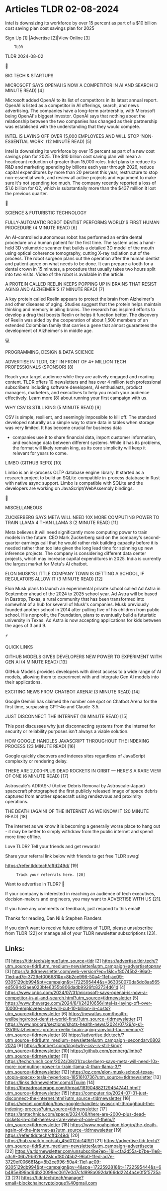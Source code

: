 # Articles TLDR 02-08-2024

Intel is downsizing its workforce by over 15 percent as part of a $10
billion cost saving plan cost savings plan for 2025  

 Sign Up [1] |Advertise [2]|View Online [3] 

		TLDR 

TLDR 2024-08-02

📱 

BIG TECH & STARTUPS

 MICROSOFT SAYS OPENAI IS NOW A COMPETITOR IN AI AND SEARCH (2 MINUTE
READ) [4] 

 Microsoft added OpenAI to its list of competitors in its latest
annual report. OpenAI is listed as a competitor in AI offerings,
search, and news advertising. The companies have a long-term
partnership, with Microsoft being OpenAI's biggest investor. OpenAI
says that nothing about the relationship between the two companies has
changed as their partnership was established with the understanding
that they would compete. 

 INTEL IS LAYING OFF OVER 15,000 EMPLOYEES AND WILL STOP
‘NON-ESSENTIAL WORK' (12 MINUTE READ) [5] 

 Intel is downsizing its workforce by over 15 percent as part of a new
cost savings plan for 2025. The $10 billion cost saving plan will mean
a headcount reduction of greater than 15,000 roles. Intel plans to
reduce its R&D and marketing spending by billions each year through
2026, reduce capital expenditures by more than 20 percent this year,
restructure to stop non-essential work, and review all active projects
and equipment to make sure it's not spending too much. The company
recently reported a loss of $1.6 billion for Q2, which is
substantially more than the $437 million it lost the previous quarter.


🚀 

SCIENCE & FUTURISTIC TECHNOLOGY

 FULLY-AUTOMATIC ROBOT DENTIST PERFORMS WORLD'S FIRST HUMAN PROCEDURE
(4 MINUTE READ) [6] 

 An AI-controlled autonomous robot has performed an entire dental
procedure on a human patient for the first time. The system uses a
hand-held 3D volumetric scanner that builds a detailed 3D model of the
mouth using optical coherence tomography, cutting X-ray radiation out
of the process. The robot surgeon plans out the operation after the
human dentist and patient agree on what needs to be done. It can
prepare a tooth for a dental crown in 15 minutes, a procedure that
usually takes two hours split into two visits. Video of the robot is
available in the article. 

 A PROTEIN CALLED REELIN KEEPS POPPING UP IN BRAINS THAT RESIST AGING
AND ALZHEIMER'S (7 MINUTE READ) [7] 

 A key protein called Reelin appears to protect the brain from
Alzheimer's and other diseases of aging. Studies suggest that the
protein helps maintain thinking and memory in ailing brains. The
research has inspired efforts to develop a drug that boosts Reelin or
helps it function better. The discovery of Reelin was aided by the
cooperation of about 1,500 members of an extended Colombian family
that carries a gene that almost guarantees the development of
Alzheimer's in middle age. 

💻 

PROGRAMMING, DESIGN & DATA SCIENCE

 ADVERTISE IN TLDR, GET IN FRONT OF 4+ MILLION TECH PROFESSIONALS
(SPONSOR) [8] 

 Reach your target audience while they are actively engaged and
reading content. TLDR offers 10 newsletters and has over 4 million
tech professional subscribers including software developers, AI
enthusiasts, product managers, marketers, and executives to help you
reach your audience effectively. Learn more [8] about running your
first campaign with us. 

 WHY CSV IS STILL KING (5 MINUTE READ) [9] 

 CSV is simple, resilient, and seemingly impossible to kill off. The
standard developed naturally as a simple way to store data in tables
when storage was very limited. It has become crucial for business data
- companies use it to share financial data, import customer
information, and exchange data between different systems. While it has
its problems, the format will likely remain king, as its core
simplicity will keep it relevant for years to come. 

 LIMBO (GITHUB REPO) [10] 

 Limbo is an in-process OLTP database engine library. It started as a
research project to build an SQLite-compatible in-process database in
Rust with native async support. Limbo is compatible with SQLite and
the developers are working on JavaScript/WebAssembly bindings. 

🎁 

MISCELLANEOUS

 ZUCKERBERG SAYS META WILL NEED 10X MORE COMPUTING POWER TO TRAIN
LLAMA 4 THAN LLAMA 3 (2 MINUTE READ) [11] 

 Meta believes it will need significantly more computing power to
train models in the future. CEO Mark Zuckerberg said on the company's
second-quarter earnings call that he would rather risk building
capacity before it is needed rather than too late given the long lead
time for spinning up new inference projects. The company is
considering different data center projects, which may increase capital
expenditures in 2025. India is currently the largest market for Meta's
AI chatbot. 

 ELON MUSK'S LITTLE COMPANY TOWN IS GETTING A SCHOOL, IF REGULATORS
ALLOW IT (3 MINUTE READ) [12] 

 Elon Musk plans to launch an experimental private school called Ad
Astra in September ahead of the 2024 to 2025 school year. Ad Astra
will be based in Bastrop, Texas, a rural community that has been
transformed into somewhat of a hub for several of Musk's companies.
Musk previously founded another school in 2014 after pulling five of
his children from public school. His nonprofit, the Foundation, plans
to eventually build a futuristic university in Texas. Ad Astra is now
accepting applications for kids between the ages of 3 and 9. 

⚡ 

QUICK LINKS

 GITHUB MODELS GIVES DEVELOPERS NEW POWER TO EXPERIMENT WITH GEN AI (4
MINUTE READ) [13] 

 GitHub Models provides developers with direct access to a wide range
of AI models, allowing them to experiment with and integrate Gen AI
models into their applications. 

 EXCITING NEWS FROM CHATBOT ARENA! (3 MINUTE READ) [14] 

 Google Gemini has claimed the number one spot on Chatbot Arena for
the first time, surpassing GPT-4o and Claude-3.5. 

 JUST DISCONNECT THE INTERNET (18 MINUTE READ) [15] 

 This post discusses why just disconnecting systems from the internet
for security or reliability purposes isn't always a viable solution. 

 HOW GOOGLE HANDLES JAVASCRIPT THROUGHOUT THE INDEXING PROCESS (23
MINUTE READ) [16] 

 Google quickly discovers and indexes sites regardless of JavaScript
complexity or rendering delay. 

 THERE ARE 2,000-PLUS DEAD ROCKETS IN ORBIT — HERE'S A RARE VIEW OF
ONE (6 MINUTE READ) [17] 

 Astroscale's ADRAS-J (Active Debris Removal by Astroscale-Japan)
spacecraft photographed the first publicly released image of space
debris captured from another spacecraft using rendezvous and proximity
operations. 

 THE DEATH (AGAIN) OF THE INTERNET AS WE KNOW IT (20 MINUTE READ) [18]


 The internet as we know it is becoming a generally worse place to
hang out - it may be better to simply withdraw from the public
internet and spend more time offline. 

Love TLDR? Tell your friends and get rewards!

 Share your referral link below with friends to get free TLDR swag! 

 https://refer.tldr.tech/cffd249d/ [19] 

		 Track your referrals here. [20] 

Want to advertise in TLDR? 📰

 If your company is interested in reaching an audience of tech
executives, decision-makers and engineers, you may want to ADVERTISE
WITH US [21]. 

 If you have any comments or feedback, just respond to this email! 

Thanks for reading, 
Dan Ni & Stephen Flanders 

If you don't want to receive future editions of TLDR, please
unsubscribe from TLDR [22] or manage all of your TLDR newsletter
subscriptions [23]. 

 

Links:
------
[1] https://tldr.tech/signup?utm_source=tldr
[2] https://advertise.tldr.tech/?utm_source=tldr&utm_medium=newsletter&utm_campaign=advertisetopnav
[3] https://a.tldrnewsletter.com/web-version?ep=1&lc=f80745b2-96a0-11ed-ad7e-3729ef006681&p=8b2ce996-50a4-11ef-ac09-9305129db994&pt=campaign&t=1722595444&s=363050070da5dc8aa565ed5094d2aea023bfe6355b806dadb9926fc82734d61d
[4] https://www.cnbc.com/2024/07/31/microsoft-says-openai-is-now-a-competitor-in-ai-and-search.html?utm_source=tldrnewsletter
[5] https://www.theverge.com/2024/8/1/24210656/intel-is-laying-off-over-10000-employees-and-will-cut-10-billion-in-costs?utm_source=tldrnewsletter
[6] https://newatlas.com/health-wellbeing/robot-dentist-world-first/?utm_source=tldrnewsletter
[7] https://www.npr.org/sections/shots-health-news/2024/07/29/g-s1-13519/alzheimers-protein-reelin-brain-aging-amyloid-tau-memory?utm_source=tldrnewsletter
[8] https://advertise.tldr.tech/?utm_source=tldr&utm_medium=newsletter&utm_campaign=secondary08022024
[9] https://konbert.com/blog/why-csv-is-still-king?utm_source=tldrnewsletter
[10] https://github.com/penberg/limbo?utm_source=tldrnewsletter
[11] https://techcrunch.com/2024/08/01/zuckerberg-says-meta-will-need-10x-more-computing-power-to-train-llama-4-than-llama-3/?utm_source=tldrnewsletter
[12] https://qz.com/elon-musk-school-texas-utopia-spacex-tesla-hyperloop-1851610736?utm_source=tldrnewsletter
[13] https://links.tldrnewsletter.com/4Txujm
[14] https://threadreaderapp.com/thread/1819048821294547441.html?utm_source=tldrnewsletter
[15] https://computer.rip/2024-07-31-just-disconnect-the-internet.html?utm_source=tldrnewsletter
[16] https://vercel.com/blog/how-google-handles-javascript-throughout-the-indexing-process?utm_source=tldrnewsletter
[17] https://arstechnica.com/space/2024/08/there-are-2000-plus-dead-rockets-in-orbit-heres-a-rare-view-of-one-of-them/?utm_source=tldrnewsletter
[18] https://www.noahpinion.blog/p/the-death-again-of-the-internet-as?utm_source=tldrnewsletter
[19] https://refer.tldr.tech/cffd249d/
[20] https://hub.sparklp.co/sub_45d012dc14f9/1
[21] https://advertise.tldr.tech/?utm_source=tldr&utm_medium=newsletter&utm_campaign=advertisecta
[22] https://a.tldrnewsletter.com/unsubscribe?ep=1&l=cfa2d55a-b7be-11e8-a3c9-06b79b628af2&lc=f80745b2-96a0-11ed-ad7e-3729ef006681&p=8b2ce996-50a4-11ef-ac09-9305129db994&pt=campaign&pv=4&spa=1722592818&t=1722595444&s=6b485e899ad64b20098ec0617e0d7cfd998a092da166dd2244a4e0f5f5735a73
[23] https://tldr.tech/tech/manage?email=blockchaincryptologue%40gmail.com